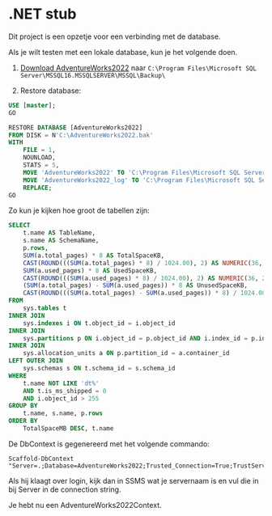 # .NET stub

Dit project is een opzetje voor een verbinding met de database.

Als je wilt testen met een lokale database, kun je het volgende doen.

1. [Download AdventureWorks2022](https://learn.microsoft.com/en-us/sql/samples/adventureworks-install-configure?view=sql-server-ver16&tabs=ssms)
naar `C:\Program Files\Microsoft SQL Server\MSSQL16.MSSQLSERVER\MSSQL\Backup\`

2. Restore database:
```sql
USE [master];
GO

RESTORE DATABASE [AdventureWorks2022]
FROM DISK = N'C:\AdventureWorks2022.bak'
WITH
    FILE = 1,
    NOUNLOAD,
    STATS = 5,
    MOVE 'AdventureWorks2022' TO 'C:\Program Files\Microsoft SQL Server\MSSQL16.MSSQLSERVER\MSSQL\DATA\AdventureWorks2022.mdf',
    MOVE 'AdventureWorks2022_log' TO 'C:\Program Files\Microsoft SQL Server\MSSQL16.MSSQLSERVER\MSSQL\DATA\AdventureWorks2022_log.ldf',
	REPLACE;
GO
```

Zo kun je kijken hoe groot de tabellen zijn:
```sql
SELECT 
    t.name AS TableName,
    s.name AS SchemaName,
    p.rows,
    SUM(a.total_pages) * 8 AS TotalSpaceKB, 
    CAST(ROUND(((SUM(a.total_pages) * 8) / 1024.00), 2) AS NUMERIC(36, 2)) AS TotalSpaceMB,
    SUM(a.used_pages) * 8 AS UsedSpaceKB, 
    CAST(ROUND(((SUM(a.used_pages) * 8) / 1024.00), 2) AS NUMERIC(36, 2)) AS UsedSpaceMB, 
    (SUM(a.total_pages) - SUM(a.used_pages)) * 8 AS UnusedSpaceKB,
    CAST(ROUND(((SUM(a.total_pages) - SUM(a.used_pages)) * 8) / 1024.00, 2) AS NUMERIC(36, 2)) AS UnusedSpaceMB
FROM 
    sys.tables t
INNER JOIN      
    sys.indexes i ON t.object_id = i.object_id
INNER JOIN 
    sys.partitions p ON i.object_id = p.object_id AND i.index_id = p.index_id
INNER JOIN 
    sys.allocation_units a ON p.partition_id = a.container_id
LEFT OUTER JOIN 
    sys.schemas s ON t.schema_id = s.schema_id
WHERE 
    t.name NOT LIKE 'dt%' 
    AND t.is_ms_shipped = 0
    AND i.object_id > 255 
GROUP BY 
    t.name, s.name, p.rows
ORDER BY 
    TotalSpaceMB DESC, t.name
```

De DbContext is gegenereerd met het volgende commando:
```
Scaffold-DbContext "Server=.;Database=AdventureWorks2022;Trusted_Connection=True;TrustServerCertificate=True;" 
```
Als hij klaagt over login, kijk dan in SSMS wat je servernaam is en vul die in bij Server in de connection string.

Je hebt nu een AdventureWorks2022Context.
